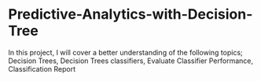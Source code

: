 # Predictive-Analytics-with-Decision-Tree
In this project, I will cover a better understanding of the following topics;  Decision Trees, Decision Trees classifiers, Evaluate Classifier Performance, Classification Report

